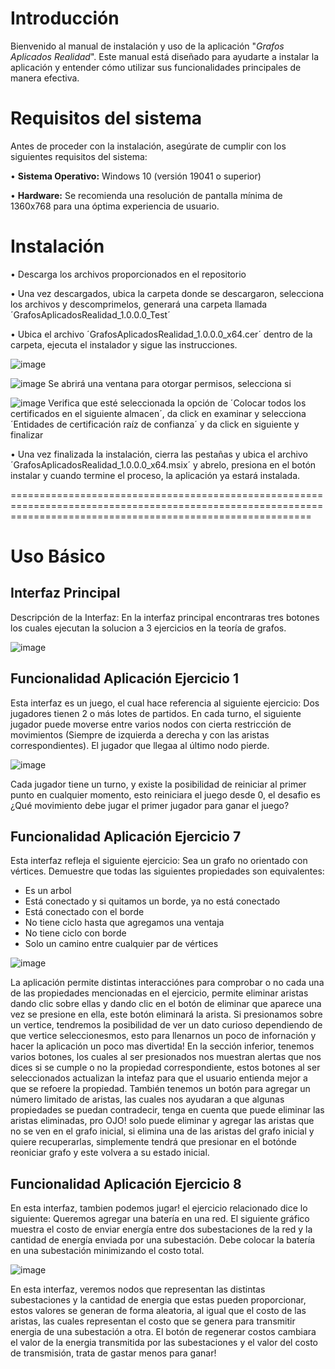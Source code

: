# Introducción

Bienvenido al manual de instalación y uso de la aplicación "*Grafos Aplicados Realidad*". Este manual está diseñado para ayudarte a instalar la aplicación y entender cómo utilizar sus funcionalidades principales de manera efectiva.

# Requisitos del sistema

Antes de proceder con la instalación, asegúrate de cumplir con los siguientes requisitos del sistema:

•	**Sistema Operativo:** Windows 10 (versión 19041 o superior)

•	**Hardware:** Se recomienda una resolución de pantalla mínima de 1360x768 para una óptima experiencia de usuario.

# Instalación

• Descarga los archivos proporcionados en el repositorio

• Una vez descargados, ubica la carpeta donde se descargaron, selecciona los archivos y descomprimelos, generará una carpeta llamada ´GrafosAplicadosRealidad_1.0.0.0_Test´

•  Ubica el archivo ´GrafosAplicadosRealidad_1.0.0.0_x64.cer´ dentro de la carpeta, ejecuta el instalador y sigue las instrucciones.

![image](https://github.com/Jose47Morales/EjerciciosGrafos/assets/149639682/e24c1021-d43f-46f9-9fbe-fc1965296728)

![image](https://github.com/Jose47Morales/EjerciciosGrafos/assets/149639682/ab825959-1dc5-48c2-81f5-931f476dfb52)
Se abrirá una ventana para otorgar permisos, selecciona si

![image](https://github.com/Jose47Morales/EjerciciosGrafos/assets/149639682/870776b3-dfc1-4c34-94b9-c21f5d582859)
Verifica que esté seleccionada la opción de ´Colocar todos los certificados en el siguiente almacen´, da click en examinar y selecciona ´Entidades de certificación raíz de confianza´ y da click en siguiente y finalizar

•  Una vez finalizada la instalación, cierra las pestañas y ubica el archivo ´GrafosAplicadosRealidad_1.0.0.0_x64.msix´ y abrelo, presiona en el botón instalar y cuando termine el proceso, la aplicación ya estará instalada.

================================================================================================================================================================

# Uso Básico

## Interfaz Principal
Descripción de la Interfaz: En la interfaz principal encontraras tres botones los cuales ejecutan la solucion a 3 ejercicios en la teoría de grafos.

![image](https://github.com/Jose47Morales/EjerciciosGrafos/assets/149639682/7ad7d60c-cacc-4714-a4f8-d6daab6f7875)

## Funcionalidad Aplicación Ejercicio 1

Esta interfaz es un juego, el cual hace referencia al siguiente ejercicio:
Dos jugadores tienen 2 o más lotes de partidos. En cada turno, el siguiente jugador puede moverse entre varios nodos con cierta restricción de movimientos (Siempre de izquierda a derecha y con las aristas correspondientes). El jugador que llegaa al último nodo pierde.

![image](https://github.com/Jose47Morales/EjerciciosGrafos/assets/149639682/dc63733c-1a7e-42de-b067-ee75362dda9a)

Cada jugador tiene un turno, y existe la posibilidad de reiniciar al primer punto en cualquier momento, esto reiniciara el juego desde 0, el desafio es ¿Qué movimiento debe jugar el primer jugador para ganar el juego?

## Funcionalidad Aplicación Ejercicio 7
Esta interfaz refleja el siguiente ejercicio:
Sea un grafo no orientado con vértices. Demuestre que todas las siguientes propiedades son equivalentes:

- Es un arbol
- Está conectado y si quitamos un borde, ya no está conectado
- Está conectado con el borde
- No tiene ciclo hasta que agregamos una ventaja
- No tiene ciclo con borde
- Solo un camino entre cualquier par de vértices

![image](https://github.com/Jose47Morales/EjerciciosGrafos/assets/149639682/d2c77db4-59f1-48ed-936d-99a4ce4e0f7b)

La aplicación permite distintas interacciónes para comprobar o no cada una de las propiedades mencionadas en el ejercicio, permite eliminar aristas dando clic sobre ellas y dando clic en el botón de eliminar que aparece una vez se presione en ella, este botón eliminará la arista. Si presionamos sobre un vertice, tendremos la posibilidad de ver un dato curioso dependiendo de que vertice seleccionesmos, esto para llenarnos un poco de infornación y hacer la aplicación un poco mas divertida!
En la sección inferior, tenemos varios botones, los cuales al ser presionados nos muestran alertas que nos dices si se cumple o no la propiedad correspondiente, estos botones al ser seleccionados actualizan la intefaz para que el usuario entienda mejor a que se refoere la propiedad. También tenemos un botón para agregar un número limitado de aristas, las cuales nos ayudaran a que algunas propiedades se puedan contradecir, tenga en cuenta que puede eliminar las aristas eliminadas, pro OJO! solo puede eliminar y agregar las aristas que no se ven en el grafo inicial, si elimina una de las aristas del grafo inicial y quiere recuperarlas, simplemente tendrá que presionar en el botónde reoniciar grafo y este volvera a su estado inicial.

## Funcionalidad Aplicación Ejercicio 8

En esta interfaz, tambien podemos jugar! el ejercicio relacionado dice lo siguiente:
Queremos agregar una batería en una red. El siguiente gráfico muestra el costo de enviar energía entre dos subestaciones de la red y la cantidad de energía enviada por una subestación. Debe colocar la batería en una subestación minimizando el costo total.

![image](https://github.com/Jose47Morales/EjerciciosGrafos/assets/149639682/33bd0755-b437-4b33-9a2c-9e206594561a)

En esta interfaz, veremos nodos que representan las distintas subestaciones y la cantidad de energia que estas pueden proporcionar, estos valores se generan de forma aleatoria, al igual que el costo de las aristas, las cuales representan el costo que se genera para transmitir energia de una subestación a otra. El botón de regenerar costos cambiara el valor de la energia transmitida por las subestaciones y el valor del costo de transmisión, trata de gastar menos para ganar!
